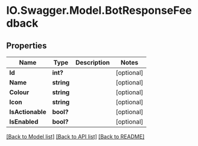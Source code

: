 # IO.Swagger.Model.BotResponseFeedback
## Properties

Name | Type | Description | Notes
------------ | ------------- | ------------- | -------------
**Id** | **int?** |  | [optional] 
**Name** | **string** |  | [optional] 
**Colour** | **string** |  | [optional] 
**Icon** | **string** |  | [optional] 
**IsActionable** | **bool?** |  | [optional] 
**IsEnabled** | **bool?** |  | [optional] 

[[Back to Model list]](../README.md#documentation-for-models) [[Back to API list]](../README.md#documentation-for-api-endpoints) [[Back to README]](../README.md)

